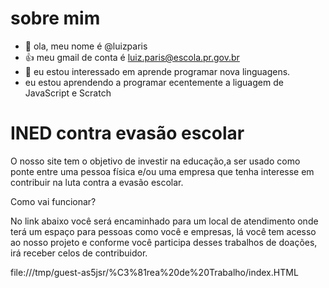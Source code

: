 # sobre mim
- 👋 ola, meu nome é @luizparis
- :+1: meu gmail de conta é luiz.paris@escola.pr.gov.br
- 👀 eu estou interessado em aprende  programar nova linguagens.
- eu estou aprendendo a programar ecentemente a liguagem de JavaScript e Scratch
<!---
luizparis/luizparis is a ✨ special ✨ repository because its `README.md` (this file) appears on your GitHub profile.
You can click the Preview link to take a look at your changes.
--->
<h1>INED contra evasão escolar</h1>
 
 <p>O nosso site tem o objetivo de investir na educação,a ser usado como ponte entre uma pessoa física e/ou uma empresa que tenha interesse em contribuir na luta contra a evasão escolar.</p>

 <p>Como vai funcionar?</p>

 <p>No link abaixo você será encaminhado para um local de atendimento onde terá um espaço para pessoas como você e empresas,
 lá você tem acesso ao nosso projeto e conforme você participa desses trabalhos de doações, irá receber celos de contribuidor.</p>
 
file:///tmp/guest-as5jsr/%C3%81rea%20de%20Trabalho/index.HTML
